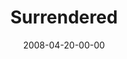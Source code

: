 ---
layout: message
category: message
series: "I AM..."
title: "Surrendered"
date: 2008-04-20-00-00
message_id: 494
video-description: "Brian Tome talks about why frontiers are important."
video-title: "Newness & The Entrepreneurial nature of Jesus"
video: "https://s3.amazonaws.com/crossroadsvideomessages/go-forth-01.mp4"
video-poster: "https://www.crossroads.net/uploadedfiles/iamsurrendered - still.jpg"
audio-description: "Jesus cannot simply be \"added-to\" our lives. When we choose to follow him, it requires that we continually \"die\" to our stuff and our ambitions. In this talk, Brian Tome shares what it looks like to surrender."
audio: "http://s3.amazonaws.com/crossroadsaudiomessages/I_AM_3_Surrendered_04-20-08_Tome_webaudio.mp3"
audio-title: "I AM... Surrendered"
audio-duration: "34:29"
---